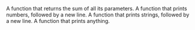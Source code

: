 A function that returns the sum of all its parameters.
A function that prints numbers, followed by a new line.
A function that prints strings, followed by a new line.
A function that prints anything.

